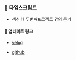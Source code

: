 ### 📘 타입스크립트
- 섹션 11 두번째프로젝트 강의 듣기

#### 🔗 업데이트 링크

- [velog](https://velog.io/@fromzoo/%EB%91%90-%EB%B2%88%EC%A7%B8-%ED%94%84%EB%A1%9C%EC%A0%9D%ED%8A%B8-%EC%A0%84%ED%99%94%EB%B2%88%ED%98%B8%EB%B6%80-%EC%95%A0%ED%94%8C%EB%A6%AC%EC%BC%80%EC%9D%B4%EC%85%98)
	 
- [github](https://github.com/leemyungju9347/TypeScript/blob/main/TypeScript_study/11_%EB%91%90%20%EB%B2%88%EC%A7%B8%20%ED%94%84%EB%A1%9C%EC%A0%9D%ED%8A%B8%20-%20%EC%A0%84%ED%99%94%EB%B2%88%ED%98%B8%EB%B6%80%20%EC%95%A0%ED%94%8C%EB%A6%AC%EC%BC%80%EC%9D%B4%EC%85%98.md)
